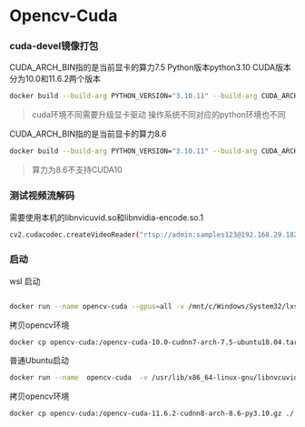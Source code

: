 # Opencv-Cuda

### cuda-devel镜像打包
CUDA_ARCH_BIN指的是当前显卡的算力7.5
Python版本python3.10
CUDA版本分为10.0和11.6.2两个版本
```bash
docker build --build-arg PYTHON_VERSION="3.10.11" --build-arg CUDA_ARCH_BIN="7.5"    --build-arg CUDA_VERSION="10.0"    --build-arg CUDNN_VERSION="7"  -t   jadehh/opencv-cuda:10.0-arch7.5-devel-py3.10 .
```
> cuda环境不同需要升级显卡驱动
> 操作系统不同对应的python环境也不同

CUDA_ARCH_BIN指的是当前显卡的算力8.6

```bash
docker build --build-arg PYTHON_VERSION="3.10.11" --build-arg CUDA_ARCH_BIN="8.6"   --build-arg CUDA_VERSION="11.6.2"  --build-arg CUDNN_VERSION="8"  -t   jadehh/opencv-cuda:11.6.2-arch8.6-devel-py3.10 .
```
> 算力为8.6不支持CUDA10


### 测试视频流解码
需要使用本机的libnvicuvid.so和libnvidia-encode.so.1
```bash
cv2.cudacodec.createVideoReader("rtsp://admin:samples123@192.168.29.182:554/h264/ch1/main/av_stream")
```
### 启动
wsl 启动
```bash

docker run --name opencv-cuda --gpus=all -v /mnt/c/Windows/System32/lxss/lib/libnvcuvid.so.1:/usr/lib/x86_64-linux-gnu/libnvcuvid.so.1 -v /mnt/c/Windows/System32/lxss/lib/libnvidia-encode.so.1:/usr/lib/x86_64-linux-gnu/libnvidia-encode.so.1 -d jadehh/opencv-cuda:10.0-arch7.5-devel-py3.10  bash -c " ./OpencvCapture -camera_ip=192.168.29.181 -camera_username=admin -camera_passwd=samples123 --use_gpu=True"

```
拷贝opencv环境
```bash
docker cp opencv-cuda:/opencv-cuda-10.0-cudnn7-arch-7.5-ubuntu18.04.tar.gz ./
```

普通Ubuntu启动

```bash
docker run --name  opencv-cuda  -v /usr/lib/x86_64-linux-gnu/libnvcuvid.so.1:/usr/lib/x86_64-linux-gnu/libnvcuvid.so.1 -v  /usr/lib/x86_64-linux-gnu/libnvidia-encode.so.1:/usr/lib/x86_64-linux-gnu/libnvidia-encode.so.1 -d jadehh/opencv-cuda:11.6.2-arch8.6-devel-py3.10  bash -c " ./OpencvCapture -camera_ip=192.168.29.181 -camera_username=admin -camera_passwd=samples123 --use_gpu=True "
```
拷贝opencv环境
```bash
docker cp opencv-cuda:/opencv-cuda-11.6.2-cudnn8-arch-8.6-py3.10.gz ./
```